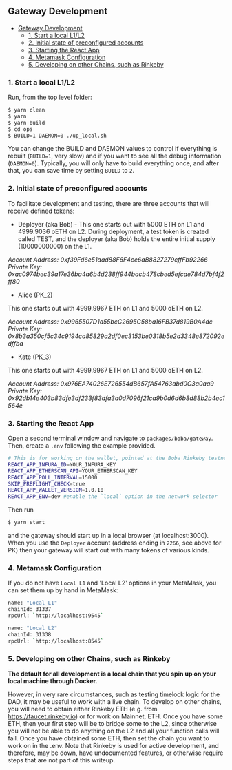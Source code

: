 ## Gateway Development

- [Gateway Development](#gateway-development)
  * [1. Start a local L1/L2](#1-start-a-local-l1-l2)
  * [2. Initial state of preconfigured accounts](#2-initial-state-of-preconfigured-accounts)
  * [3. Starting the React App](#3-starting-the-react-app)
  * [4. Metamask Configuration](#4-metamask-configuration)
  * [5. Developing on other Chains, such as Rinkeby](#5-developing-on-other-chains--such-as-rinkeby)

### 1. Start a local L1/L2

Run, from the top level folder:

```bash
$ yarn clean
$ yarn
$ yarn build
$ cd ops
$ BUILD=1 DAEMON=0 ./up_local.sh
```

You can change the BUILD and DAEMON values to control if everything is rebuilt (`BUILD=1`, very slow) and if you want to see all the debug information (`DAEMON=0`). Typically, you will only have to build everything once, and after that, you can save time by setting `BUILD` to `2`.

### 2. Initial state of preconfigured accounts

To facilitate development and testing, there are three accounts that will receive defined tokens:

* Deployer (aka Bob) - This one starts out with 5000 ETH on L1 and 4999.9036 oETH on L2. During deployment, a test token is created called TEST, and the deployer (aka Bob) holds the entire initial supply (10000000000) on the L1.

_Account Address: 0xf39Fd6e51aad88F6F4ce6aB8827279cffFb92266
Private Key: 0xac0974bec39a17e36ba4a6b4d238ff944bacb478cbed5efcae784d7bf4f2ff80_

* Alice (PK_2)

This one starts out with 4999.9967 ETH on L1 and 5000 oETH on L2.

_Account Address: 0x9965507D1a55bcC2695C58ba16FB37d819B0A4dc
Private Key: 0x8b3a350cf5c34c9194ca85829a2df0ec3153be0318b5e2d3348e872092edffba_

* Kate (PK_3)

This one starts out with 4999.9967 ETH on L1 and 5000 oETH on L2.

_Account Address: 0x976EA74026E726554dB657fA54763abd0C3a0aa9
Private Key: 0x92db14e403b83dfe3df233f83dfa3a0d7096f21ca9b0d6d6b8d88b2b4ec1564e_

### 3. Starting the React App

Open a second terminal window and navigate to `packages/boba/gateway`. Then, create a `.env` following the example provided.

```bash
# This is for working on the wallet, pointed at the Boba Rinkeby testnet
REACT_APP_INFURA_ID=YOUR_INFURA_KEY
REACT_APP_ETHERSCAN_API=YOUR_ETHERSCAN_KEY
REACT_APP_POLL_INTERVAL=15000
SKIP_PREFLIGHT_CHECK=true
REACT_APP_WALLET_VERSION=1.0.10
REACT_APP_ENV=dev #enable the `local` option in the network selector 
```

Then run

```bash
$ yarn start
```

and the gateway should start up in a local browser (at localhost:3000). When you use the `Deployer` account (address ending in `2266`, see above for PK) then your gateway will start out with many tokens of various kinds. 

### 4. Metamask Configuration

If you do not have `Local L1` and 'Local L2' options in your MetaMask, you can set them up by hand in MetaMask:

```bash
name: "Local L1"
chainId: 31337
rpcUrl: `http://localhost:9545`

name: "Local L2"
chainId: 31338
rpcUrl: `http://localhost:8545`
```

### 5. Developing on other Chains, such as Rinkeby

**The default for all development is a local chain that you spin up on your local machine through Docker.**

However, in very rare circumstances, such as testing timelock logic for the DAO, it may be useful to work with a live chain. To develop on other chains, you will need to obtain either Rinkeby ETH (e.g. from https://faucet.rinkeby.io) or for work on Mainnet, ETH. Once you have some ETH, then your first step will be to bridge some to the L2, since otherwise you will not be able to do anything on the L2 and all your function calls will fail. Once you have obtained some ETH, then set the chain you want to work on in the .env. Note that Rinkeby is used for active development, and therefore, may be down, have undocumented features, or otherwise require steps that are not part of this writeup. 